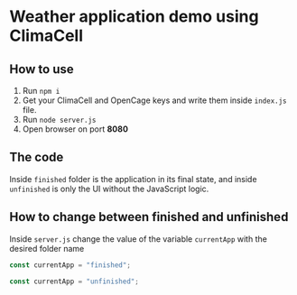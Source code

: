 # Weather application demo using ClimaCell

## How to use

1. Run `npm i`
2. Get your ClimaCell and OpenCage keys and write them inside `index.js` file.
3. Run `node server.js`
4. Open browser on port **8080**

## The code

Inside `finished` folder is the application in its final state, and inside `unfinished` is only the UI without the JavaScript logic.

## How to change between finished and unfinished

Inside `server.js` change the value of the variable `currentApp` with the desired folder name

```js
const currentApp = "finished";
```

```js
const currentApp = "unfinished";
```
